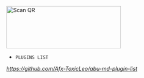 <a href="https://abu-md-deployere-bg9aiavbj-7asil.vercel.app/"><img align="center" src="https://i.imgur.com/gtK4XLX.png" alt="Scan QR" height="112" width="300" /></a>
<br>


* `PLUGINS LIST` 

*https://github.com/Afx-ToxicLeo/abu-md-plugin-list*

